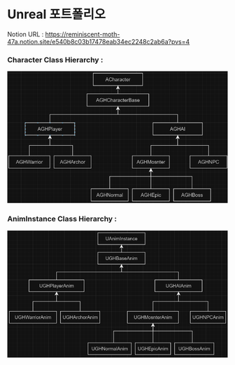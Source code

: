 # Unreal 포트폴리오
Notion URL : https://reminiscent-moth-47a.notion.site/e540b8c03b17478eab34ec2248c2ab6a?pvs=4


### Character Class Hierarchy :</br>
![이미지 설명](./Img/CharacterClassHierarchy.png)
</br>

### AnimInstance Class Hierarchy :</br>
![이미지 설명](./Img/AnimInstanceClassHierarchy.png)
</br>
